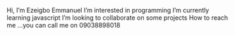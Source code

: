 Hi, I’m Ezeigbo Emmanuel
I’m interested in programming
I’m currently learning javascript
I’m looking to collaborate on some projects
How to reach me ...you can call me on 09038898018 

<!---
ezecreativity/ezecreativity is a ✨ special ✨ repository because its `README.md` (this file) appears on your GitHub profile.
You can click the Preview link to take a look at your changes.
--->
